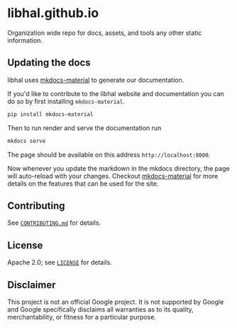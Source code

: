 # libhal.github.io

Organization wide repo for docs, assets, and tools any other static information.

## Updating the docs

libhal uses [mkdocs-material](https://squidfunk.github.io/mkdocs-material/) to
generate our documentation.

If you'd like to contribute to the libhal website and documentation you can do
so by first installing `mkdocs-material`.

```bash
pip install mkdocs-material
```

Then to run render and serve the documentation run

```bash
mkdocs serve
```

The page should be available on this address `http://localhost:8000`.

Now whenever you update the markdown in the mkdocs directory, the page will
auto-reload with your changes. Checkout
[mkdocs-material](https://squidfunk.github.io/mkdocs-material/) for more details
on the features that can be used for the site.

## Contributing

See [`CONTRIBUTING.md`](CONTRIBUTING.md) for details.

## License

Apache 2.0; see [`LICENSE`](LICENSE) for details.

## Disclaimer

This project is not an official Google project. It is not supported by
Google and Google specifically disclaims all warranties as to its quality,
merchantability, or fitness for a particular purpose.

